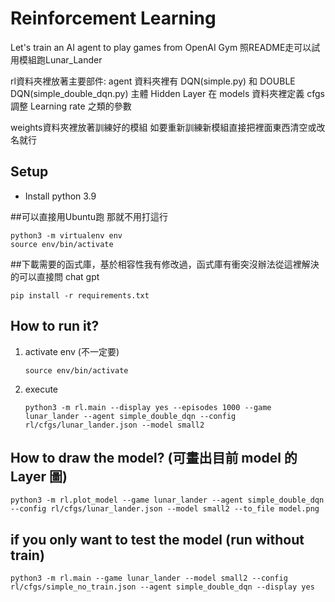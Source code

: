 # Reinforcement Learning

Let's train an AI agent to play games from OpenAI Gym
照README走可以試用模組跑Lunar_Lander

rl資料夾裡放著主要部件:
agent 資料夾裡有 DQN(simple.py) 和 DOUBLE DQN(simple_double_dqn.py) 主體
Hidden Layer 在 models 資料夾裡定義
cfgs 調整 Learning rate 之類的參數

weights資料夾裡放著訓練好的模組
如要重新訓練新模組直接把裡面東西清空或改名就行

## Setup
* Install python 3.9

##可以直接用Ubuntu跑 那就不用打這行
```
python3 -m virtualenv env
source env/bin/activate
```

##下載需要的函式庫，基於相容性我有修改過，函式庫有衝突沒辦法從這裡解決的可以直接問 chat gpt

```
pip install -r requirements.txt
```

## How to run it?


1. activate env (不一定要)

    ```
    source env/bin/activate
    ```

2. execute

    ```
    python3 -m rl.main --display yes --episodes 1000 --game lunar_lander --agent simple_double_dqn --config rl/cfgs/lunar_lander.json --model small2
    ```

## How to draw the model? (可畫出目前 model 的 Layer 圖)

```
python3 -m rl.plot_model --game lunar_lander --agent simple_double_dqn --config rl/cfgs/lunar_lander.json --model small2 --to_file model.png
```
## if you only want to test the model (run without train)

```
python3 -m rl.main --game lunar_lander --model small2 --config rl/cfgs/simple_no_train.json --agent simple_double_dqn --display yes
```
